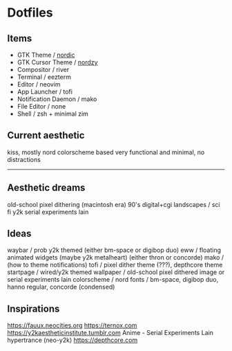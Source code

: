 # Dotfiles

## Items
- GTK Theme / [nordic](https://github.com/EliverLara/Nordic)
- GTK Cursor Theme / [nordzy](https://github.com/alvatip/Nordzy-cursors)
- Compositor / river
- Terminal / eezterm
- Editor / neovim
- App Launcher / tofi
- Notification Daemon / mako
- File Editor / none
- Shell / zsh + minimal zim

## Current aesthetic
kiss, mostly nord colorscheme based
very functional and minimal, no distractions

---

## Aesthetic dreams
old-school pixel dithering (macintosh era)
90's digital+cgi landscapes / sci fi
y2k
serial experiments lain

## Ideas
waybar / prob y2k themed (either bm-space or digibop duo)
eww / floating animated widgets (maybe y2k metalheart) (either thron or concorde)
mako / (how to theme notifications)
tofi / pixel dither theme (???), depthcore theme
startpage / wired/y2k themed
wallpaper / old-school pixel dithered image or serial experiments lain
colorscheme / nord
fonts / bm-space, digibop duo, hanno regular, concorde (condensed)

## Inspirations
https://fauux.neocities.org
https://ternox.com
https://y2kaestheticinstitute.tumblr.com
Anime - Serial Experiments Lain
hypertrance (neo-y2k)
https://depthcore.com

